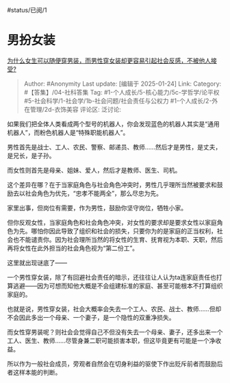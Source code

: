 #status/已阅/1 

# 男扮女装
[为什么女生可以随便穿男装，而男性穿女装却更容易引起社会反感，不被他人接受?](https://www.zhihu.com/question/375758923/answer/85807343362)

> Author: #Anonymity
> Last update: [编辑于 2025-01-24]
> Link:
> Category: #【答集】/04-社科答集 
> Tag: #1-个人成长/5-核心能力/5c-学哲学/论平权 #5-社会科学/1-社会学/1b-社会问题/社会责任与公权力 #1-个人成长/2-外在管理/2d-衣饰美容 
> 评论区:
> 泛讨论:

如果我们把全体人类看成两个型号的机器人，你会发现蓝色的机器人其实是“通用机器人”，而粉色机器人是“特殊职能机器人”。

男性首先是战士、工人、农民、警察、邮递员、教师……然后才是男性，是丈夫，是兄长，是子孙。

而女性则首先是母亲、姐妹、爱人，然后才是教师、医生、司机。

这个差异在哪？在于当家庭角色与社会角色冲突时，男性几乎理所当然被要求和鼓励去以社会角色为优先，“忠孝不能两全”，那么尽忠为先。

家里出事，但岗位有需要，作为男性，鼓励你坚守岗位，牺牲小家。

但你反观女性，当家庭角色和社会角色冲突，对女性的要求却是要求女性以家庭角色为先。哪怕你因此导致了组织和社会的损失，只要你为的是家庭的正当权利，社会也不能谴责你。因为社会理所当然的将女性的生育、抚育视为本职、天职，然后再将女性在此外担当的社会角色视为“第二份工”。

这里就出现谜底了——

一个男性穿女装，除了有回避社会责任的暗示，还往往让人认为ta连家庭责任也打算逃避——因为可想而知他大概是不会组建标准的家庭、甚至可能根本不打算组织家庭的。

也就是说，男性穿女装，社会大概率会失去一个工人、农民、战士、教师……但却不会因此多出一个母亲、一个妻子，是一个隐性的双重净损失。

而女性穿男装呢？则社会会觉得自己不但没有失去一个母亲、妻子，还多出来一个工人、医生、教师……尽管身兼二职可能损害本职，但这毕竟更有可能是一个净收益。

所以作为一般社会成员，旁观者自然会在切身利益的驱使下作出贬斥前者而鼓励后者这样本能的判断。
